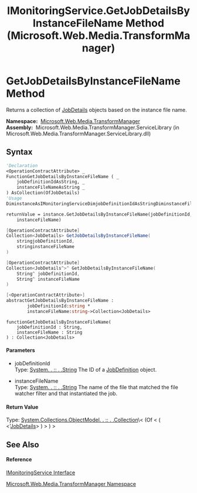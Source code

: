 ﻿---
title: IMonitoringService.GetJobDetailsByInstanceFileName Method  (Microsoft.Web.Media.TransformManager)
TOCTitle: GetJobDetailsByInstanceFileName Method
ms:assetid: M:Microsoft.Web.Media.TransformManager.IMonitoringService.GetJobDetailsByInstanceFileName(System.String,System.String)
ms:mtpsurl: https://msdn.microsoft.com/en-us/library/microsoft.web.media.transformmanager.imonitoringservice.getjobdetailsbyinstancefilename(v=VS.90)
ms:contentKeyID: 36868666
ms.date: 06/14/2012
mtps_version: v=VS.90
f1_keywords:
- Microsoft.Web.Media.TransformManager.IMonitoringService.GetJobDetailsByInstanceFileName
dev_langs:
- CSharp
- JScript
- VB
- FSharp
- c++
api_location:
- Microsoft.Web.Media.TransformManager.ServiceLibrary.dll
api_name:
- Microsoft.Web.Media.TransformManager.IMonitoringService.GetJobDetailsByInstanceFileName
api_type:
- Managed
topic_type:
- apiref
- kbSyntax
product_family_name: VS
ROBOTS: INDEX,FOLLOW
---

# GetJobDetailsByInstanceFileName Method

Returns a collection of [JobDetails](jobdetails-class-microsoft-web-media-transformmanager.md) objects based on the instance file name.

**Namespace:**  [Microsoft.Web.Media.TransformManager](microsoft-web-media-transformmanager-namespace.md)  
**Assembly:**  Microsoft.Web.Media.TransformManager.ServiceLibrary (in Microsoft.Web.Media.TransformManager.ServiceLibrary.dll)

## Syntax

``` vb
'Declaration
<OperationContractAttribute> _
FunctionGetJobDetailsByInstanceFileName ( _
    jobDefinitionIdAsString, _
    instanceFileNameAsString _
) AsCollection(OfJobDetails)
'Usage
DiminstanceAsIMonitoringServiceDimjobDefinitionIdAsStringDiminstanceFileNameAsStringDimreturnValueAsCollection(OfJobDetails)

returnValue = instance.GetJobDetailsByInstanceFileName(jobDefinitionId, _
    instanceFileName)
```

``` csharp
[OperationContractAttribute]
Collection<JobDetails> GetJobDetailsByInstanceFileName(
    stringjobDefinitionId,
    stringinstanceFileName
)
```

``` c++
[OperationContractAttribute]
Collection<JobDetails^>^ GetJobDetailsByInstanceFileName(
    String^ jobDefinitionId, 
    String^ instanceFileName
)
```

``` fsharp
[<OperationContractAttribute>]
abstractGetJobDetailsByInstanceFileName : 
        jobDefinitionId:string * 
        instanceFileName:string->Collection<JobDetails> 
```

``` jscript
functionGetJobDetailsByInstanceFileName(
    jobDefinitionId : String, 
    instanceFileName : String
) : Collection<JobDetails>
```

#### Parameters

  - jobDefinitionId  
    Type: [System. . :: . .String](https://msdn.microsoft.com/en-us/library/s1wwdcbf\(v=vs.90\))  
    The ID of a [JobDefinition](jobdefinition-class-microsoft-web-media-transformmanager.md) object.  

<!-- end list -->

  - instanceFileName  
    Type: [System. . :: . .String](https://msdn.microsoft.com/en-us/library/s1wwdcbf\(v=vs.90\))  
    The name of the file that matched the file watcher filter and that instantiated the job.  

#### Return Value

Type: [System.Collections.ObjectModel. . :: . .Collection](https://msdn.microsoft.com/en-us/library/ms132397\(v=vs.90\))\< (Of \< ( \<'[JobDetails](jobdetails-class-microsoft-web-media-transformmanager.md)\> ) \> ) \>  

## See Also

#### Reference

[IMonitoringService Interface](imonitoringservice-interface-microsoft-web-media-transformmanager.md)

[Microsoft.Web.Media.TransformManager Namespace](microsoft-web-media-transformmanager-namespace.md)

